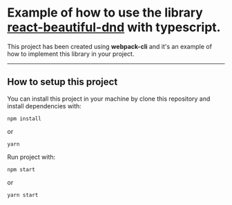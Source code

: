 # Example of how to use the library [react-beautiful-dnd](https://github.com/atlassian/react-beautiful-dnd) with typescript.

This project has been created using **webpack-cli** and it's an example of how to implement this library in your project.
<hr />

## How to setup this project <br/>
You can install this project in your machine by clone this repository and install dependencies with:

```
npm install
```

or

```
yarn
```

Run project with:

```
npm start
```

or

```
yarn start
```